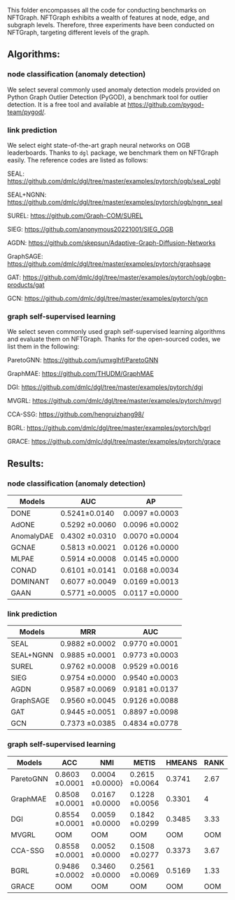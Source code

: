 This folder encompasses all the code for conducting benchmarks on NFTGraph. NFTGraph exhibits a wealth of features at node, edge, and subgraph levels. Therefore, three experiments have been conducted on NFTGraph, targeting different levels of the graph.

## Algorithms:
### node classification (anomaly detection)
We select several commonly used anomaly detection models provided on Python Graph Outlier Detection (PyGOD), a benchmark tool for outlier detection. It is a free tool and available at https://github.com/pygod-team/pygod/.

### link prediction

We select eight state-of-the-art graph neural networks on OGB leaderboards. Thanks to `dgl` package, we benchmark them on NFTGraph easily. The reference codes are listed as follows:

SEAL: https://github.com/dmlc/dgl/tree/master/examples/pytorch/ogb/seal_ogbl

SEAL+NGNN: https://github.com/dmlc/dgl/tree/master/examples/pytorch/ogb/ngnn_seal

SUREL: https://github.com/Graph-COM/SUREL

SIEG: https://github.com/anonymous20221001/SIEG_OGB

AGDN: https://github.com/skepsun/Adaptive-Graph-Diffusion-Networks

GraphSAGE: https://github.com/dmlc/dgl/tree/master/examples/pytorch/graphsage

GAT: https://github.com/dmlc/dgl/tree/master/examples/pytorch/ogb/ogbn-products/gat

GCN: https://github.com/dmlc/dgl/tree/master/examples/pytorch/gcn


### graph self-supervised learning
We select seven commonly used graph self-supervised learning algorithms and evaluate them on NFTGraph. Thanks for the open-sourced codes, we list them in the following:

ParetoGNN: https://github.com/jumxglhf/ParetoGNN

GraphMAE: https://github.com/THUDM/GraphMAE

DGI: https://github.com/dmlc/dgl/tree/master/examples/pytorch/dgi

MVGRL: https://github.com/dmlc/dgl/tree/master/examples/pytorch/mvgrl

CCA-SSG: https://github.com/hengruizhang98/

BGRL: https://github.com/dmlc/dgl/tree/master/examples/pytorch/bgrl

GRACE: https://github.com/dmlc/dgl/tree/master/examples/pytorch/grace


## Results:
### node classification (anomaly detection)

|Models |AUC | AP |
|-|-|-|
|DONE |	0.5241±0.0140	|0.0097 ±0.0003|
|AdONE |0.5292 ±0.0060 |	0.0096 ±0.0002|
|AnomalyDAE |	0.4302 ±0.0310|	0.0070 ±0.0004|
|GCNAE |	0.5813 ±0.0021	|0.0126 ±0.0000|
|MLPAE |	0.5914 ±0.0008  |0.0145 ±0.0000|
|CONAD |	0.6101 ±0.0141| 0.0168 ±0.0034|
|DOMINANT |	0.6077 ±0.0049|	0.0169 ±0.0013|
|GAAN |	0.5771 ±0.0005	|0.0117 ±0.0000|

### link prediction

|Models|MRR|AUC|
|-|-|-|
SEAL |0.9882 ±0.0002|0.9770 ±0.0001|
SEAL+NGNN |0.9885 ±0.0001|0.9773 ±0.0003|
SUREL |0.9762 ±0.0008|0.9529 ±0.0016|
SIEG |0.9754 ±0.0000|0.9540 ±0.0003|
AGDN |0.9587 ±0.0069|0.9181 ±0.0137|
GraphSAGE |0.9560 ±0.0045|0.9126 ±0.0088|
GAT |0.9445 ±0.0051|0.8897 ±0.0098|
GCN |0.7373 ±0.0385|0.4834 ±0.0778|

### graph self-supervised learning

Models|ACC|NMI|METIS|HMEANS|RANK|
|-|-|-|-|-|-|
ParetoGNN |0.8603 ±0.0001|0.0004 ±0.0000}|0.2615 ±0.0064|0.3741|2.67|
GraphMAE |0.8508 ±0.0001|0.0167 ±0.0000|0.1228 ±0.0056|0.3301|4|
DGI |0.8554 ±0.0001|0.0059 ±0.0000|0.1842 ±0.0299|0.3485|3.33|
MVGRL |OOM|OOM|OOM|OOM|OOM|
CCA-SSG |0.8558 ±0.0001|0.0052 ±0.0000|0.1508 ±0.0277|0.3373|3.67|
BGRL |0.9486 ±0.0002|0.3460 ±0.0000|0.2561 ±0.0069|0.5169|1.33|
GRACE |OOM|OOM|OOM|OOM|OOM|
